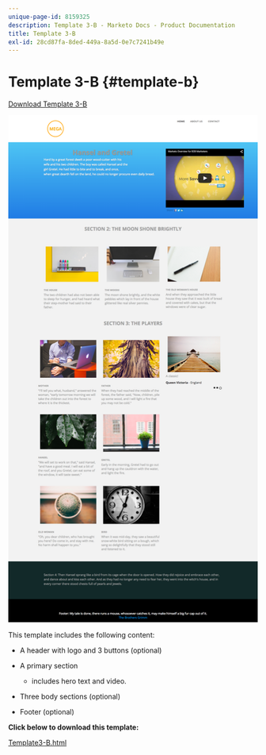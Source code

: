 ```yaml
---
unique-page-id: 8159325
description: Template 3-B - Marketo Docs - Product Documentation
title: Template 3-B
exl-id: 28cd87fa-8ded-449a-8a5d-0e7c7241b49e
---
```

# Template 3-B {#template-b}

[Download Template 3-B](https://docs.marketo.com/download/attachments/8159325/template3-b.html?version=1&modificationdate=1434063541000&api=v2)

![](assets/image2015-6-15-11-3a11-3a30.png)

This template includes the following content:

* A header with logo and 3 buttons (optional)
* A primary section

    * includes hero text and video.

* Three body sections (optional)
* Footer (optional)

**Click below to download this template:**

[Template3-B.html](https://docs.marketo.com/download/attachments/8159325/template3-b.html?version=1&modificationdate=1434063541000&api=v2)
